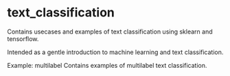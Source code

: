 # text_classification
Contains usecases and examples of text classification using sklearn and tensorflow.

Intended as a gentle introduction to machine learning and text classification.

Example:
multilabel
Contains examples of multilabel text classification.

